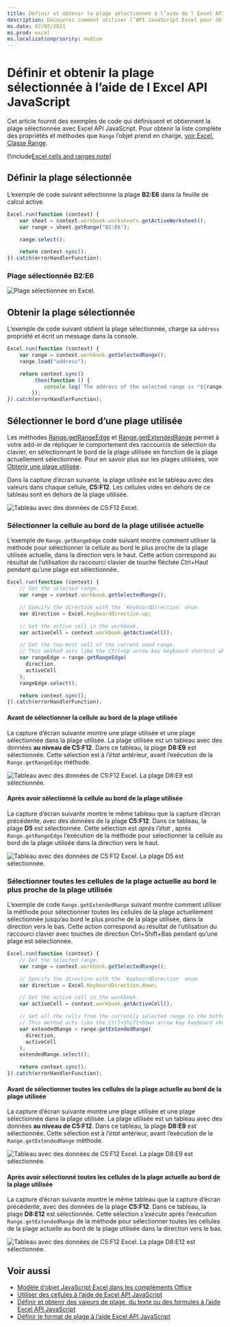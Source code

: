 ```yaml
---
title: Définir et obtenir la plage sélectionnée à l’aide de l Excel API JavaScript
description: Découvrez comment utiliser l’API JavaScript Excel pour définir et obtenir la plage sélectionnée à l’aide de l Excel API JavaScript.
ms.date: 07/02/2021
ms.prod: excel
ms.localizationpriority: medium
---
```


# <a name="set-and-get-the-selected-range-using-the-excel-javascript-api"></a>Définir et obtenir la plage sélectionnée à l’aide de l Excel API JavaScript

Cet article fournit des exemples de code qui définissent et obtiennent la plage sélectionnée avec Excel API JavaScript. Pour obtenir la liste complète des propriétés et méthodes que `Range` l’objet prend en charge, [voir Excel. Classe Range](/javascript/api/excel/excel.range).

[!include[Excel cells and ranges note](../includes/note-excel-cells-and-ranges.md)]

## <a name="set-the-selected-range"></a>Définir la plage sélectionnée

L’exemple de code suivant sélectionne la plage **B2:E6** dans la feuille de calcul active.

```js
Excel.run(function (context) {
    var sheet = context.workbook.worksheets.getActiveWorksheet();
    var range = sheet.getRange("B2:E6");

    range.select();

    return context.sync();
}).catch(errorHandlerFunction);
```

### <a name="selected-range-b2e6"></a>Plage sélectionnée  B2:E6

![Plage sélectionnée en Excel.](../images/excel-ranges-set-selection.png)

## <a name="get-the-selected-range"></a>Obtenir la plage sélectionnée

L’exemple de code suivant obtient la plage sélectionnée, charge sa `address` propriété et écrit un message dans la console.

```js
Excel.run(function (context) {
    var range = context.workbook.getSelectedRange();
    range.load("address");

    return context.sync()
        .then(function () {
            console.log(`The address of the selected range is "${range.address}"`);
        });
}).catch(errorHandlerFunction);
```

## <a name="select-the-edge-of-a-used-range"></a>Sélectionner le bord d’une plage utilisée

Les méthodes [Range.getRangeEdge](/javascript/api/excel/excel.range#excel-excel-range-getrangeedge-member(1)) et [Range.getExtendedRange](/javascript/api/excel/excel.range#excel-excel-range-getextendedrange-member(1)) permet à votre add-in de répliquer le comportement des raccourcis de sélection du clavier, en sélectionnant le bord de la plage utilisée en fonction de la plage actuellement sélectionnée. Pour en savoir plus sur les plages utilisées, voir [Obtenir une plage utilisée](excel-add-ins-ranges-get.md#get-used-range).

Dans la capture d’écran suivante, la plage utilisée est le tableau avec des valeurs dans chaque cellule, **C5:F12**. Les cellules vides en dehors de ce tableau sont en dehors de la plage utilisée.

![Tableau avec des données de C5:F12 Excel.](../images/excel-ranges-used-range.png)

### <a name="select-the-cell-at-the-edge-of-the-current-used-range"></a>Sélectionner la cellule au bord de la plage utilisée actuelle

L’exemple de `Range.getRangeEdge` code suivant montre comment utiliser la méthode pour sélectionner la cellule au bord le plus proche de la plage utilisée actuelle, dans la direction vers le haut. Cette action correspond au résultat de l’utilisation du raccourci clavier de touche fléchée Ctrl+Haut pendant qu’une plage est sélectionnée.

```js
Excel.run(function (context) {
    // Get the selected range.
    var range = context.workbook.getSelectedRange();

    // Specify the direction with the `KeyboardDirection` enum.
    var direction = Excel.KeyboardDirection.up;

    // Get the active cell in the workbook.
    var activeCell = context.workbook.getActiveCell();

    // Get the top-most cell of the current used range.
    // This method acts like the Ctrl+Up arrow key keyboard shortcut while a range is selected.
    var rangeEdge = range.getRangeEdge(
      direction,
      activeCell
    );
    rangeEdge.select();

    return context.sync();
}).catch(errorHandlerFunction);
```

#### <a name="before-selecting-the-cell-at-the-edge-of-the-used-range"></a>Avant de sélectionner la cellule au bord de la plage utilisée

La capture d’écran suivante montre une plage utilisée et une plage sélectionnée dans la plage utilisée. La plage utilisée est un tableau avec des données **au niveau de C5:F12**. Dans ce tableau, la plage **D8:E9** est sélectionnée. Cette sélection est à *l’état* antérieur, avant l’exécution de la `Range.getRangeEdge` méthode.

![Tableau avec des données de C5:F12 Excel. La plage D8:E9 est sélectionnée.](../images/excel-ranges-used-range-d8-e9.png)

#### <a name="after-selecting-the-cell-at-the-edge-of-the-used-range"></a>Après avoir sélectionné la cellule au bord de la plage utilisée

La capture d’écran suivante montre le même tableau que la capture d’écran précédente, avec des données de la plage **C5:F12**. Dans ce tableau, la plage **D5** est sélectionnée. Cette sélection est *après l’état* , après `Range.getRangeEdge` l’exécution de la méthode pour sélectionner la cellule au bord de la plage utilisée dans la direction vers le haut.

![Tableau avec des données de C5:F12 Excel. La plage D5 est sélectionnée.](../images/excel-ranges-used-range-d5.png)

### <a name="select-all-cells-from-current-range-to-furthest-edge-of-used-range"></a>Sélectionner toutes les cellules de la plage actuelle au bord le plus proche de la plage utilisée

L’exemple de code `Range.getExtendedRange` suivant montre comment utiliser la méthode pour sélectionner toutes les cellules de la plage actuellement sélectionnée jusqu’au bord le plus proche de la plage utilisée, dans la direction vers le bas. Cette action correspond au résultat de l’utilisation du raccourci clavier avec touches de direction Ctrl+Shift+Bas pendant qu’une plage est sélectionnée.

```js
Excel.run(function (context) {
    // Get the selected range.
    var range = context.workbook.getSelectedRange();

    // Specify the direction with the `KeyboardDirection` enum.
    var direction = Excel.KeyboardDirection.down;

    // Get the active cell in the workbook.
    var activeCell = context.workbook.getActiveCell();

    // Get all the cells from the currently selected range to the bottom-most edge of the used range.
    // This method acts like the Ctrl+Shift+Down arrow key keyboard shortcut while a range is selected.
    var extendedRange = range.getExtendedRange(
      direction,
      activeCell
    );
    extendedRange.select();

    return context.sync();
}).catch(errorHandlerFunction);
```

#### <a name="before-selecting-all-the-cells-from-the-current-range-to-the-edge-of-the-used-range"></a>Avant de sélectionner toutes les cellules de la plage actuelle au bord de la plage utilisée

La capture d’écran suivante montre une plage utilisée et une plage sélectionnée dans la plage utilisée. La plage utilisée est un tableau avec des données **au niveau de C5:F12**. Dans ce tableau, la plage **D8:E9** est sélectionnée. Cette sélection est à *l’état* antérieur, avant l’exécution de la `Range.getExtendedRange` méthode.

![Tableau avec des données de C5:F12 Excel. La plage D8:E9 est sélectionnée.](../images/excel-ranges-used-range-d8-e9.png)

#### <a name="after-selecting-all-the-cells-from-the-current-range-to-the-edge-of-the-used-range"></a>Après avoir sélectionné toutes les cellules de la plage actuelle au bord de la plage utilisée

La capture d’écran suivante montre le même tableau que la capture d’écran précédente, avec des données de la plage **C5:F12**. Dans ce tableau, la plage **D8:E12** est sélectionnée. Cette sélection *s’exécute* après l’exécution `Range.getExtendedRange` de la méthode pour sélectionner toutes les cellules de la plage actuelle au bord de la plage utilisée dans la direction vers le bas.

![Tableau avec des données de C5:F12 Excel. La plage D8:E12 est sélectionnée.](../images/excel-ranges-used-range-d8-e12.png)

## <a name="see-also"></a>Voir aussi

- [Modèle d’objet JavaScript Excel dans les compléments Office](excel-add-ins-core-concepts.md)
- [Utiliser des cellules à l’aide de Excel API JavaScript](excel-add-ins-cells.md)
- [Définir et obtenir des valeurs de plage, du texte ou des formules à l’aide Excel API JavaScript](excel-add-ins-ranges-set-get-values.md)
- [Définir le format de plage à l’aide Excel API JavaScript](excel-add-ins-ranges-set-format.md)
